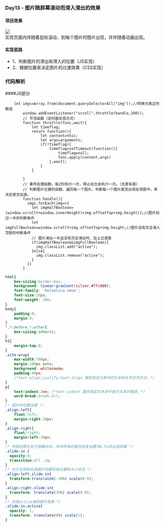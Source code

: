 ### Day13 - 图片随屏幕滚动而滑入滑出的效果
#### 项目效果
![](https://github.com/SUNNERCMS/30daysJavascript/blob/master/13%20-%20%E5%9B%BE%E7%89%87%E9%9A%8F%E5%B1%8F%E5%B9%95%E6%BB%9A%E5%8A%A8%E8%80%8C%E6%BB%91%E5%85%A5%E6%BB%91%E5%87%BA%E7%9A%84%E6%95%88%E6%9E%9C/demoshow/GIF.gif)  
实现页面内伴随着鼠标滚动，到每个图片时图片出现，并伴随着动画出现。
#### 实现思路
- 1、判断图片的滑出和滑入的位置（JS实现）  
- 2、根据位置来决定图片的过渡效果（CSS实现）
### 代码解析
####JS部分
```JS
	let imgs=Array.from(document.querySelectorAll("img"));//转换为真正的数组
        window.addEventListener("scroll",throttle(handle,100));
        // 节流函数（定时器实现方式）
        function throttle(func,wait){
            let timeflag;
            return function(){
                let content=this;
                let args=arguments;
                if(!timeflag){
                    timeflag=setTimeout(function(){
                        timeflag=null;
                        func.apply(content,args)
                    },wait);
                }
            }

        }
        // 事件处理函数，每2秒执行一次，停止后也会执行一次。（无首有尾）
        // 判断图片位置的函数，遍历每一个图片，判断每一个图片是否出现在视图中，来决定是否加类。
        function handle(){
          imgs.forEach(img=>{
            let imgHalfBoolean=(window.scrollY+window.innerHeight)>img.offsetTop+img.height/2;//图片划过一半的判断条件
            let imgFullBoolean=window.scrollY<img.offsetTop+img.height;//图片没有完全滑入顶部的判断条件
            // 图片滑出一半且没有完全滑出时，加上过渡类
            if(imgHalfBoolean&&imgFullBoolean){
              img.classList.add("active");
            }else{
              img.classList.remove("active");
            }
          })
        }
```
```CSS
html{
    box-sizing:border-box;
    background: linear-gradient(silver,#ffc600);
    font-family: 'helvetica neue';
    font-size:20px;
    font-weight: 200;
}
body{
    padding:0;
    margin:0;
}
*,*:before,*:after{
    box-sizing:inherit;
}
h1{
    margin-top:0;
}
.site-wrap{
    max-width:700px;
    margin:100px auto;
    background: whitesmoke;
    padding:40px;
    /*text-align:justify;text-align 属性规定元素中的文本的水平对齐方式。*/
}
p{
    text-indent:2em; /*text-indent 属性规定文本块中首行文本的缩进。*/
    word-break:break-all;
}
/* 图片的位置设置 */
.align-left{
    float:left;
    margin-right:30px;
}
.align-right{
    float:right;
    margin-left:30px;
}
/* 所有的图片处于隐藏状态，并将所有的属性改变设置为0.5s的过渡效果 */
.slide-in {
  opacity:0;
  transition:all .1s;
}
/* 位于左侧和右侧图片的额初始位置和大小状态 */
.align-left.slide-in{
  transform:translateX(-30%) scale(0.9);
}
.align-right.slide-in{
  transform: translate(30%) scale(0.9);
}
/* 具有active类的图片效果 */
.slide-in.active{
  opacity: 1;
  transform: translate(0%) scale(1);
}
```
